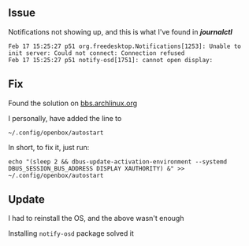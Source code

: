 ## Issue

Notifications not showing up, and this is what I've found in ***journalctl***

```
Feb 17 15:25:27 p51 org.freedesktop.Notifications[1253]: Unable to init server: Could not connect: Connection refused
Feb 17 15:25:27 p51 notify-osd[1751]: cannot open display: 
```

## Fix

Found the solution on [bbs.archlinux.org](https://bbs.archlinux.org/viewtopic.php?id=224787)

I personally, have added the line to 
```
~/.config/openbox/autostart
```

In short, to fix it, just run:
```
echo "(sleep 2 && dbus-update-activation-environment --systemd DBUS_SESSION_BUS_ADDRESS DISPLAY XAUTHORITY) &" >> ~/.config/openbox/autostart
```

Update
---

I had to reinstall the OS, and the above wasn't enough

Installing `notify-osd` package solved it
